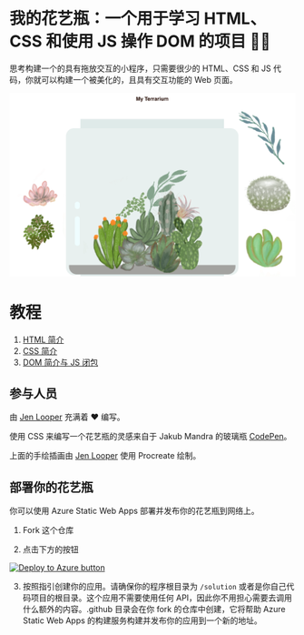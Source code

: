 # 我的花艺瓶：一个用于学习 HTML、CSS 和使用 JS 操作 DOM 的项目 🌵🌱

思考构建一个的具有拖放交互的小程序，只需要很少的 HTML、CSS 和 JS 代码，你就可以构建一个被美化的，且具有交互功能的 Web 页面。

![我的花艺瓶](../images/screenshot_gray.png)

# 教程

1. [HTML 简介](../1-intro-to-html/translations/README.zh-cn.md)
2. [CSS 简介](../2-intro-to-css/translations/README.zh-cn.md)
3. [DOM 简介与 JS 闭包](../translations/3-intro-to-DOM-and-closures/README.zh-cn.md)

## 参与人员

由 [Jen Looper](https://www.twitter.com/jenlooper) 充满着 ♥️ 编写。

使用 CSS 来编写一个花艺瓶的灵感来自于 Jakub Mandra 的玻璃瓶 [CodePen](https://codepen.io/Rotarepmi/pen/rjpNZY)。

上面的手绘插画由 [Jen Looper](http://jenlooper.com) 使用 Procreate 绘制。

## 部署你的花艺瓶

你可以使用 Azure Static Web Apps 部署并发布你的花艺瓶到网络上。

1. Fork 这个仓库

2. 点击下方的按钮

[![Deploy to Azure button](https://aka.ms/deploytoazurebutton)](https://portal.azure.com/?feature.customportal=false&WT.mc_id=academic-13441-cxa#create/Microsoft.StaticApp)

3. 按照指引创建你的应用。请确保你的程序根目录为 `/solution` 或者是你自己代码项目的根目录。这个应用不需要使用任何 API，因此你不用担心需要去调用什么额外的内容。.github 目录会在你 fork 的仓库中创建，它将帮助 Azure Static Web Apps 的构建服务构建并发布你的应用到一个新的地址。



